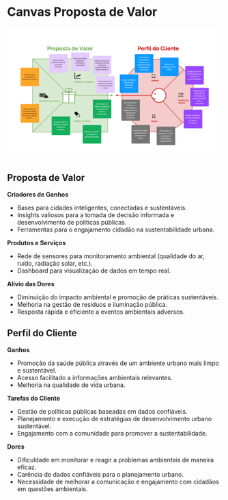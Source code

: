 # Canvas Proposta de Valor

![Canvas](../../../static/img/canvas_proposta_de_valor.png)

## Proposta de Valor

**Criadores de Ganhos**
- Bases para cidades inteligentes, conectadas e sustentáveis.
- Insights valiosos para a tomada de decisão informada e desenvolvimento de políticas públicas.
- Ferramentas para o engajamento cidadão na sustentabilidade urbana.

**Produtos e Serviços**
- Rede de sensores para monitoramento ambiental (qualidade do ar, ruído, radiação solar, etc.).
- Dashboard para visualização de dados em tempo real.

**Alívio das Dores**
- Diminuição do impacto ambiental e promoção de práticas sustentáveis.
- Melhoria na gestão de resíduos e iluminação pública.
- Resposta rápida e eficiente a eventos ambientais adversos.

## Perfil do Cliente

**Ganhos**
- Promoção da saúde pública através de um ambiente urbano mais limpo e sustentável.
- Acesso facilitado a informações ambientais relevantes.
- Melhoria na qualidade de vida urbana.

**Tarefas do Cliente**
- Gestão de políticas públicas baseadas em dados confiáveis.
- Planejamento e execução de estratégias de desenvolvimento urbano sustentável.
- Engajamento com a comunidade para promover a sustentabilidade.

**Dores**
- Dificuldade em monitorar e reagir a problemas ambientais de maneira eficaz.
- Carência de dados confiáveis para o planejamento urbano.
- Necessidade de melhorar a comunicação e engajamento com cidadãos em questões ambientais.
